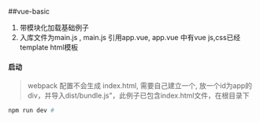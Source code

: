 ﻿##vue-basic

1. 带模块化加载基础例子
2. 入库文件为main.js , main.js 引用app.vue, app.vue 中有vue js,css已经template html模板


#### 启动
> webpack 配置不会生成 index.html, 需要自己建立一个, 放一个id为app的div，并导入dist/bundle.js"，此例子已包含index.html文件，在根目录下
``` bash
npm run dev #
```